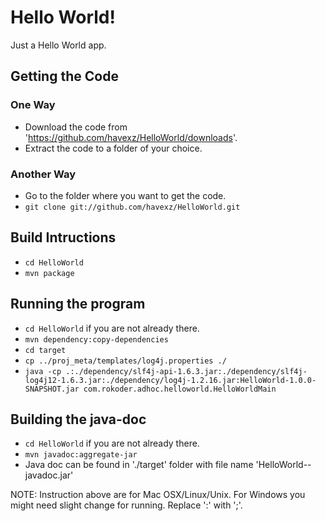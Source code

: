 Hello World!
============

Just a Hello World app.

Getting the Code
----------------

### One Way

* Download the code from 'https://github.com/havexz/HelloWorld/downloads'.
* Extract the code to a folder of your choice.

### Another Way

* Go to the folder where you want to get the code.
* `git clone git://github.com/havexz/HelloWorld.git`

Build Intructions
-----------------

* `cd HelloWorld`
* `mvn package`


Running the program
-------------------

* `cd HelloWorld` if you are not already there.
* `mvn dependency:copy-dependencies`
* `cd target`
* `cp ../proj_meta/templates/log4j.properties ./`
* `java -cp .:./dependency/slf4j-api-1.6.3.jar:./dependency/slf4j-log4j12-1.6.3.jar:./dependency/log4j-1.2.16.jar:HelloWorld-1.0.0-SNAPSHOT.jar com.rokoder.adhoc.helloworld.HelloWorldMain`

Building the java-doc
---------------------

* `cd HelloWorld` if you are not already there.
* `mvn javadoc:aggregate-jar`
* Java doc can be found in './target' folder with file name 'HelloWorld-<version>-javadoc.jar'

NOTE: Instruction above are for Mac OSX/Linux/Unix. For Windows you might need slight change for running. Replace ':' with ';'.
